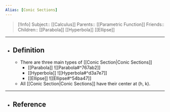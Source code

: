 ```yaml
---
Alias: [Conic Sections]
---
```

> [!Info]
> Subject:: [[Calculus]]
> Parents:: [[Parametric Function]]
> Friends:: 
> Children:: [[Parabola]] [[Hyperbola]] [[Ellipse]]
---
- ## Definition
	- There are three main types of [[Conic Section|Conic Sections]]
		- [[Parabola]]
		  ![[Parabola#^767ab2]]
		- [[Hyperbola]]
		  ![[Hyperbola#^d3a7e7]]
		- [[Ellipse]]
		  ![[Ellipse#^54ba47]]
	- All [[Conic Section|Conic Sections]] have their center at (h, k).
---
- ## Reference